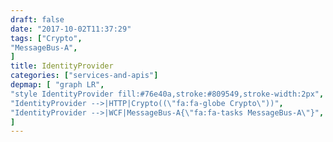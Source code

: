 ```yaml
---
draft: false
date: "2017-10-02T11:37:29"
tags: ["Crypto",
"MessageBus-A",
]
title: IdentityProvider
categories: ["services-and-apis"]
depmap: [ "graph LR",
"style IdentityProvider fill:#76e40a,stroke:#809549,stroke-width:2px",
"IdentityProvider -->|HTTP|Crypto((\"fa:fa-globe Crypto\"))",
"IdentityProvider -->|WCF|MessageBus-A{\"fa:fa-tasks MessageBus-A\"}",
]
---
```

			